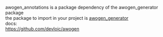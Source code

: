 awogen_annotations is a package dependency of the awogen_generator package  
the package to import in your project is [awogen_generator](https://pub.dev/packages/awogen_generator)  
docs:  
https://github.com/devloic/awogen